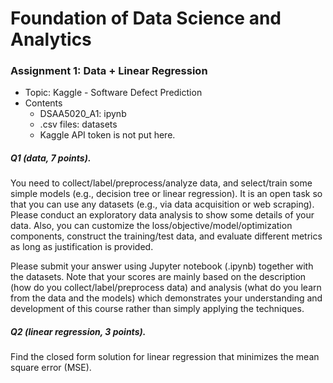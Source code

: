 # Foundation of Data Science and Analytics 

### Assignment 1: Data + Linear Regression
- Topic: Kaggle - Software Defect Prediction
- Contents
    - DSAA5020_A1: ipynb 
    - .csv files: datasets
    - Kaggle API token is not put here.

##### Q1 (data, 7 points). 
You need to collect/label/preprocess/analyze data, and select/train some simple models (e.g., decision tree or linear regression). It is an open task so that you can use any datasets (e.g., via data acquisition or web scraping). Please conduct an exploratory data analysis to show some details of your data. Also, you can customize the loss/objective/model/optimization components, construct the training/test data, and evaluate different metrics as long as justification is provided.

Please submit your answer using Jupyter notebook (.ipynb) together with the datasets. Note that your scores are mainly based on the description (how do you collect/label/preprocess data) and analysis (what do you learn from the data and the models) which demonstrates your understanding and development of this course rather than simply applying the techniques.

##### Q2 (linear regression, 3 points). 
Find the closed form solution for linear regression that minimizes the mean square error (MSE).